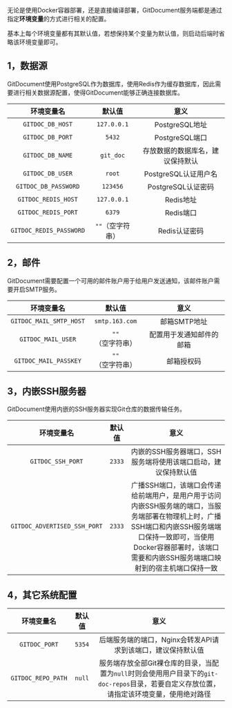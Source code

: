 无论是使用Docker容器部署，还是直接编译部署，GitDocument服务端都是通过指定**环境变量**的方式进行相关的配置。

基本上每个环境变量都有其默认值，若想保持某个变量为默认值，则启动后端时省略该环境变量即可。

## 1，数据源

GitDocument使用PostgreSQL作为数据库，使用Redis作为缓存数据库，因此需要进行相关数据源配置，使得GitDocument能够正确连接数据库。

|       环境变量名        |      默认值      |               意义               |
| :---------------------: | :--------------: | :------------------------------: |
|    `GITDOC_DB_HOST`     |   `127.0.0.1`    |          PostgreSQL地址          |
|    `GITDOC_DB_PORT`     |      `5432`      |          PostgreSQL端口          |
|    `GITDOC_DB_NAME`     |    `git_doc`     | 存放数据的数据库名，建议保持默认 |
|    `GITDOC_DB_USER`     |      `root`      |       PostgreSQL认证用户名       |
|  `GITDOC_DB_PASSWORD`   |     `123456`     |        PostgreSQL认证密码        |
|   `GITDOC_REDIS_HOST`   |   `127.0.0.1`    |            Redis地址             |
|   `GITDOC_REDIS_PORT`   |      `6379`      |            Redis端口             |
| `GITDOC_REDIS_PASSWORD` | `""`（空字符串） |          Redis认证密码           |

## 2，邮件

GitDocument需要配置一个可用的邮件账户用于给用户发送通知，该邮件账户需要开启SMTP服务。

|       环境变量名        |      默认值      |           意义           |
| :---------------------: | :--------------: | :----------------------: |
| `GITDOC_MAIL_SMTP_HOST` |  `smtp.163.com`  |       邮箱SMTP地址       |
|   `GITDOC_MAIL_USER`    | `""`（空字符串） | 配置用于发通知邮件的邮箱 |
|  `GITDOC_MAIL_PASSKEY`  | `""`（空字符串） |        邮箱授权码        |

## 3，内嵌SSH服务器

GitDocument使用内嵌的SSH服务器实现Git仓库的数据传输任务。

|          环境变量名          | 默认值 |                             意义                             |
| :--------------------------: | :----: | :----------------------------------------------------------: |
|      `GITDOC_SSH_PORT`       | `2333` | 内嵌的SSH服务器端口，SSH服务端将使用该端口启动，建议保持默认值 |
| `GITDOC_ADVERTISED_SSH_PORT` | `2333` | 广播SSH端口，该端口会传递给前端用户，是用户用于访问内嵌SSH服务端的端口，当服务端部署在物理机上时，广播SSH端口和内嵌SSH服务端端口保持一致即可，当使用Docker容器部署时，该端口需要和内嵌SSH服务端端口映射到的宿主机端口保持一致 |

## 4，其它系统配置

|     环境变量名     | 默认值 |                             意义                             |
| :----------------: | :----: | :----------------------------------------------------------: |
|   `GITDOC_PORT`    | `5354` | 后端服务端的端口，Nginx会转发API请求到该端口，建议保持默认值 |
| `GITDOC_REPO_PATH` | `null` | 服务端存放全部Git裸仓库的目录，当配置为`null`时则会使用用户目录下的`git-doc-repos`目录，若要自定义存放位置，请指定该环境变量，使用绝对路径 |